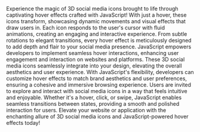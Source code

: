 Experience the magic of 3D social media icons brought to life through captivating hover effects crafted with JavaScript! With just a hover, these icons transform, showcasing dynamic movements and visual effects that draw users in. Each icon responds to the user's cursor with fluid animations, creating an engaging and interactive experience. From subtle rotations to elegant transitions, every hover effect is meticulously designed to add depth and flair to your social media presence. JavaScript empowers developers to implement seamless hover interactions, enhancing user engagement and interaction on websites and platforms. These 3D social media icons seamlessly integrate into your design, elevating the overall aesthetics and user experience. With JavaScript's flexibility, developers can customize hover effects to match brand aesthetics and user preferences, ensuring a cohesive and immersive browsing experience. Users are invited to explore and interact with social media icons in a way that feels intuitive and enjoyable. Whether it's a hover, click, or swipe, JavaScript enables seamless transitions between states, providing a smooth and polished interaction for users. Elevate your website or application with the enchanting allure of 3D social media icons and JavaScript-powered hover effects today!
